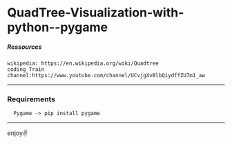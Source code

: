 # QuadTree-Visualization-with-python--pygame

##### Ressources
    wikipedia: https://en.wikipedia.org/wiki/Quadtree
    coding Train channel:https://www.youtube.com/channel/UCvjgXvBlbQiydffZU7m1_aw 
--- 
### Requirements
      Pygame -> pip install pygame

---

enjoy✌️
